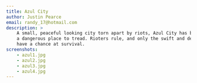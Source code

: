 ```yaml
---
title: Azul City
author: Justin Pearce
email: randy_17@hotmail.com
description: >
    A small, peaceful looking city torn apart by riots, Azul City has become
    a dangerous place to tread. Rioters rule, and only the swift and deadly
    have a chance at survival.
screenshots:
    - azul1.jpg
    - azul2.jpg
    - azul3.jpg
    - azul4.jpg
---
```

